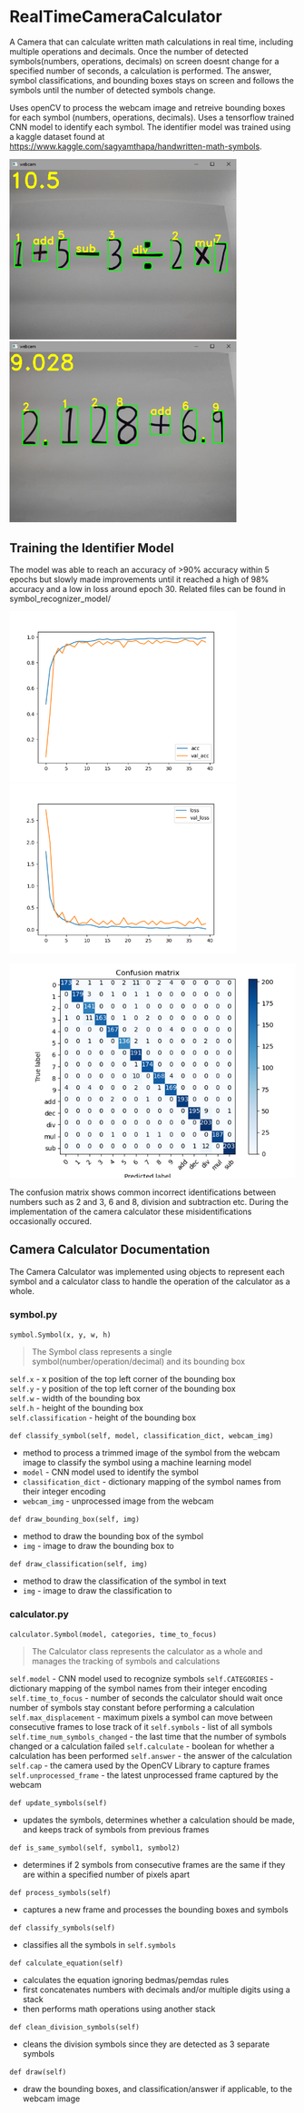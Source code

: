 # RealTimeCameraCalculator
A Camera that can calculate written math calculations in real time, including multiple operations and decimals. Once the number of detected symbols(numbers, operations, decimals) on screen doesnt change for a specified number of seconds, a calculation is performed. The answer, symbol classifications, and bounding boxes stays on screen and follows the symbols until the number of detected symbols change.

Uses openCV to process the webcam image and retreive bounding boxes for each symbol (numbers, operations, decimals). Uses a tensorflow trained CNN model to identify each symbol. The identifier model was trained using a kaggle dataset found at https://www.kaggle.com/sagyamthapa/handwritten-math-symbols. 

<p float="left">
  <img src="https://github.com/chenalan02/CameraCalculator/blob/main/Readme%20Images/Screenshot%202021-08-30%20212950.png" width = 400/>
  <img src="https://github.com/chenalan02/CameraCalculator/blob/main/Readme%20Images/Screenshot%202021-08-30%20180311.png" width = 400/> 
</p>

## Training the Identifier Model

The model was able to reach an accuracy of >90% accuracy within 5 epochs but slowly made improvements until it reached a high of 98% accuracy and a low in loss around epoch 30. Related files can be found in symbol_recognizer_model/


<p float="left">
  <img src="https://github.com/chenalan02/CameraCalculator/blob/main/Readme%20Images/acc.png" width = 400/>
  <img src="https://github.com/chenalan02/CameraCalculator/blob/main/Readme%20Images/loss.png" width = 400/> 
</p>

![Confusion Matrix](https://github.com/chenalan02/CameraCalculator/blob/main/Readme%20Images/confusion%20matrix.png)

The confusion matrix shows common incorrect identifications between numbers such as 2 and 3, 6 and 8, division and subtraction etc. During the implementation of the camera calculator these misidentifications occasionally occured.

## Camera Calculator Documentation
The Camera Calculator was implemented using objects to represent each symbol and a calculator class to handle the operation of the calculator as a whole.

### symbol.py

`symbol.Symbol(x, y, w, h)`
> The Symbol class represents a single symbol(number/operation/decimal) and its bounding box

`self.x` - x position of the top left corner of the bounding box\
`self.y` - y position of the top left corner of the bounding box\
`self.w` - width of the bounding box\
`self.h` - height of the bounding box\
`self.classification` -  height of the bounding box

`def classify_symbol(self, model, classification_dict, webcam_img)`
* method to process a trimmed image of the symbol from the webcam image to classify the symbol using a machine learning model
* `model` - CNN model used to identify the symbol
* `classification_dict` - dictionary mapping of the symbol names from their integer encoding
* `webcam_img` - unprocessed image from the webcam

`def draw_bounding_box(self, img)`
* method to draw the bounding box of the symbol
* `img` - image to draw the bounding box to

`def draw_classification(self, img)`
* method to draw the classification of the symbol in text
* `img` - image to draw the classification to

### calculator.py

`calculator.Symbol(model, categories, time_to_focus)`
> The Calculator class represents the calculator as a whole and manages the tracking of symbols and calculations

`self.model` - CNN model used to recognize symbols
`self.CATEGORIES` - dictionary mapping of the symbol names from their integer encoding
`self.time_to_focus` - number of seconds the calculator should wait once number of symbols stay constant before performing a calculation
`self.max_displacement` - maximum pixels a symbol can move between consecutive frames to lose track of it
`self.symbols` - list of all symbols
`self.time_num_symbols_changed` - the last time that the number of symbols changed or a calculation failed 
`self.calculate` - boolean for whether a calculation has been performed
`self.answer` - the answer of the calculation
`self.cap` - the camera used by the OpenCV Library to capture frames
`self.unprocessed_frame` - the latest unprocessed frame captured by the webcam

`def update_symbols(self)`
* updates the symbols, determines whether a calculation should be made, and keeps track of symbols from previous frames

`def is_same_symbol(self, symbol1, symbol2)`
* determines if 2 symbols from consecutive frames are the same if they are within a specified number of pixels apart

`def process_symbols(self)`
* captures a new frame and processes the bounding boxes and symbols

`def classify_symbols(self)`
* classifies all the symbols in `self.symbols`

`def calculate_equation(self)`
* calculates the equation ignoring bedmas/pemdas rules
* first concatenates numbers with decimals and/or multiple digits using a stack
* then performs math operations using another stack

`def clean_division_symbols(self)`
* cleans the division symbols since they are detected as 3 separate symbols

`def draw(self)`
* draw the bounding boxes, and classification/answer if applicable, to the webcam image

